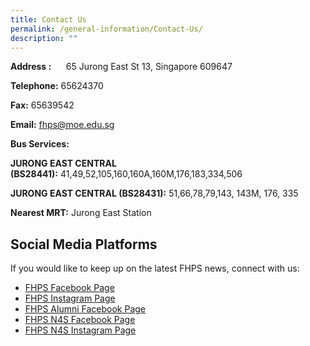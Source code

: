 ```yaml
---
title: Contact Us
permalink: /general-information/Contact-Us/
description: ""
---
```

**Address :**      65 Jurong East St 13, Singapore 609647

**Telephone:** 65624370

**Fax:** 65639542

**Email:** fhps@moe.edu.sg

  

**Bus Services:**

**JURONG EAST CENTRAL (BS28441):** 41,49,52,105,160,160A,160M,176,183,334,506   

**JURONG EAST CENTRAL (BS28431):** 51,66,78,79,143, 143M, 176, 335

  

**Nearest MRT:** Jurong East Station

Social Media Platforms
----------------------

If you would like to keep up on the latest FHPS news, connect with us:  

*   [FHPS Facebook Page](https://www.facebook.com/FuhuaPrimary)
*   [FHPS Instagram Page](https://www.instagram.com/fuhua_pri/?hl=en)
*   [FHPS Alumni Facebook Page](https://www.facebook.com/groups/FHPSalumni/?ref=share)
*   [FHPS N4S Facebook Page](https://www.facebook.com/fhpsn4s)
*   [FHPS N4S Instagram Page](https://www.instagram.com/n4s_fhps/)